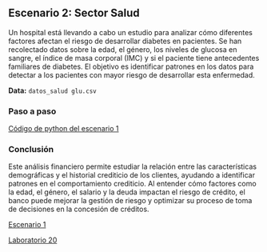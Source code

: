 ## Escenario 2: Sector Salud

Un hospital está llevando a cabo un estudio para analizar cómo diferentes factores afectan el riesgo de desarrollar diabetes en pacientes. Se han recolectado datos sobre la edad, el género, los niveles de glucosa en sangre, el índice de masa corporal (IMC) y si el paciente tiene antecedentes familiares de diabetes. El objetivo es identificar patrones en los datos para detectar a los pacientes con mayor riesgo de desarrollar esta enfermedad.

**Data:** `datos_salud glu.csv`

### Paso a paso

[Código de python del escenario 1](lab20_1.py)

### Conclusión

Este análisis financiero permite estudiar la relación entre las características demográficas y el historial crediticio de los clientes, ayudando a identificar patrones en el comportamiento crediticio. Al entender cómo factores como la edad, el género, el salario y la deuda impactan el riesgo de crédito, el banco puede mejorar la gestión de riesgo y optimizar su proceso de toma de decisiones en la concesión de créditos.

[Escenario 1](../lab20_1)

[Laboratorio 20](../../lab20)
